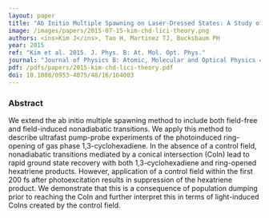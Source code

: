 ```yaml
---
layout: paper
title: "Ab Initio Multiple Spawning on Laser-Dressed States: A Study of 1,3-Cyclohexadiene Photoisomerization via Light-Induced Conical Intersections"
image: /images/papers/2015-07-15-kim-chd-lici-theory.png 
authors: <ins>Kim J</ins>, Tao H, Martinez TJ, Bucksbaum PH 
year: 2015
ref: "Kim et al. 2015. J. Phys. B: At. Mol. Opt. Phys."
journal: "Journal of Physics B: Atomic, Molecular and Optical Physics 48(16):164003."
pdf: /pdfs/papers/2015-kim-chd-lici-theory.pdf
doi: 10.1088/0953-4075/48/16/164003
---
```


### Abstract
We extend the ab initio multiple spawning method to include both field-free and field-induced nonadiabatic transitions. We apply this method to describe ultrafast pump-probe experiments of the photoinduced ring-opening of gas phase 1,3-cyclohexadiene. In the absence of a control field, nonadiabatic transitions mediated by a conical intersection (CoIn) lead to rapid ground state recovery with both 1,3-cyclohexadiene and ring-opened hexatriene products. However, application of a control field within the first 200 fs after photoexcitation results in suppression of the hexatriene product. We demonstrate that this is a consequence of population dumping prior to reaching the CoIn and further interpret this in terms of light-induced CoIns created by the control field.
